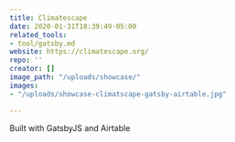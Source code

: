 ```yaml
---
title: Climatescape
date: 2020-01-31T18:39:49-05:00
related_tools:
- tool/gatsby.md
website: https://climatescape.org/
repo: ''
creator: []
image_path: "/uploads/showcase/"
images:
- "/uploads/showcase-climatscape-gatsby-airtable.jpg"

---
```

Built with GatsbyJS and Airtable